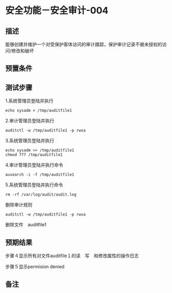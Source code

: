 # 安全功能－安全审计-004

## 描述

能够创建并维护一个对受保护客体访问的审计跟踪，保护审计记录不被未授权的访问/修改和破坏

## 预置条件

## 测试步骤

1.系统管理员登陆并执行

```echo sysadm > /tmp/auditfile1```

2.审计管理员登陆并执行

```su -
auditctl -w /tmp/auditfile1 -p rwxa
```

3.系统管理员登陆并执行

```cat /tmp/auditfile1
echo sysadm >> /tmp/auditfile1
chmod 777 /tmp/auditfile1
```

4.审计管理员登陆并执行命令

```su -
ausearch -i -f /tmp/auditfile1
```

5.系统管理员登陆并执行命令

```su -
rm -rf /var/log/audit/audit.log
```

删除审计规则

```auditctl -w /tmp/auditfile1 -p rwxa```

删除文件　auditfile1

## 预期结果

步骤４显示所有对文件auditfile１的读　写　和修改属性的操作日志

步骤５显示permision denied

## 备注